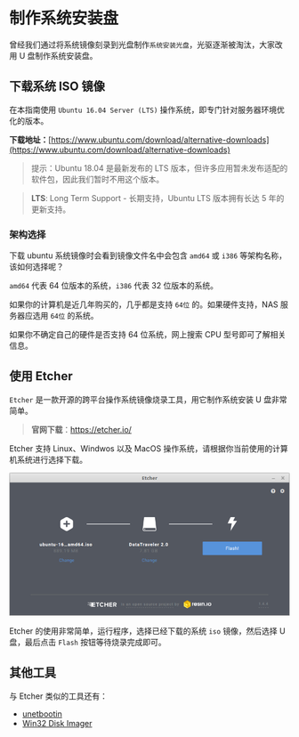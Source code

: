 # 制作系统安装盘

曾经我们通过将系统镜像刻录到光盘制作`系统安装光盘`，光驱逐渐被淘汰，大家改用 U 盘制作系统安装盘。

## 下载系统 ISO 镜像

在本指南使用 `Ubuntu 16.04 Server (LTS)` 操作系统，即专门针对服务器环境优化的版本。

**下载地址：**[https://www.ubuntu.com/download/alternative-downloads](https://www.ubuntu.com/download/alternative-downloads)

> 提示：Ubuntu 18.04 是最新发布的 LTS 版本，但许多应用暂未发布适配的软件包，因此我们暂时不用这个版本。

> **LTS**: Long Term Support - 长期支持，Ubuntu LTS 版本拥有长达 5 年的更新支持。

### 架构选择

下载 ubuntu 系统镜像时会看到镜像文件名中会包含 `amd64` 或 `i386` 等架构名称，该如何选择呢？

`amd64` 代表 64 位版本的系统，`i386` 代表
32 位版本的系统。

如果你的计算机是近几年购买的，几乎都是支持 `64位` 的。如果硬件支持，NAS 服务器应选用 `64位` 的系统。

如果你不确定自己的硬件是否支持 64 位系统，网上搜索 CPU 型号即可了解相关信息。

## 使用 Etcher

`Etcher` 是一款开源的跨平台操作系统镜像烧录工具，用它制作系统安装 U 盘非常简单。

> **官网下载**：https://etcher.io/

Etcher 支持 Linux、Windwos 以及 MacOS 操作系统，请根据你当前使用的计算机系统进行选择下载。

![Etcher](img/etcher.png)

Etcher 的使用非常简单，运行程序，选择已经下载的系统 `iso` 镜像，然后选择 U 盘，最后点击 `Flash` 按钮等待烧录完成即可。

## 其他工具

与 Etcher 类似的工具还有：

- [unetbootin](https://unetbootin.github.io/)
- [Win32 Disk Imager](https://sourceforge.net/projects/win32diskimager/)